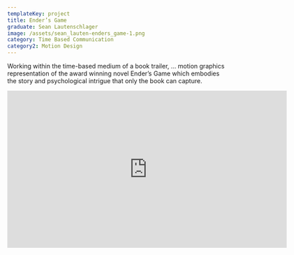 ```yaml
---
templateKey: project
title: Ender’s Game
graduate: Sean Lautenschlager
image: /assets/sean_lauten-enders_game-1.png
category: Time Based Communication
category2: Motion Design
---
```

Working within the time-based medium of a book trailer, … motion graphics representation of the award winning novel Ender’s Game which embodies the story and psychological intrigue that only the book can capture.

<iframe src="https://player.vimeo.com/video/https://vimeo.com/208864427" width="640" height="360" frameborder="0" webkitallowfullscreen mozallowfullscreen allowfullscreen></iframe>
